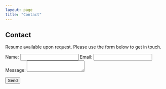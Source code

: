 ```yaml
---
layout: page
title: "Contact"
---
```


## Contact

Resume available upon request. Please use the form below to get in touch.

<form action="https://formspree.io/f/xpwlrqpy" method="POST">
  <label>
    Name:
    <input type="text" name="name" required>
  </label>
  <label>
    Email:
    <input type="email" name="_replyto" required>
  </label>
  <label>
    Message:
    <textarea name="message" required></textarea>
  </label>

  <!-- Honeypot to catch spam bots -->
  <input type="text" name="_gotcha" style="display:none">

  <!-- Google reCAPTCHA v2 -->
  <div class="g-recaptcha" data-sitekey="6LdILpErAAAAAC6binGsWsK2QVyP5rRbQxo-TiKn"></div>

  <button type="submit">Send</button>
</form>

<script src="https://www.google.com/recaptcha/api.js" async defer></script>
